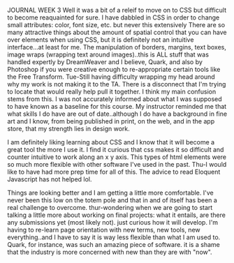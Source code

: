 JOURNAL WEEK 3 
Well it was a bit of a releif to move on to CSS but difficult to become reaquainted for sure. I have dabbled in CSS in order to change small attributes: color, font size, etc. but never this extensively
There are so many attractive things about the amount of spatial control that you can have over elements when using
CSS, but it is definitely not an intuitive interface...at least for me.
The manipulation of borders, margins, text boxes, image wraps (wrapping text around images)..this is 
ALL stuff that was handled expertly by DreamWeaver and I believe, Quark, and also by Photoshop if you were creative enough to re-appropriate certain tools like the Free Transform.
Tue-Still having difficulty wrapping my head around why my work is not making it to the TA.
There is a disconnect that I'm trying to locate that would really help pull it together.
I think my main confusion stems from this.
I was not accurately informed about what I was supposed to have known as a baseline for this course.
My instructor reminded me that what skills I do have are out of date..although I do have a background in fine art
and I know, from being published in print, on the web, and in the app store, that my strength lies in design work.

I am definitely liking learning about CSS and I know that it will become a great tool the more I use it.
I find it curious that css makes it so difficult and counter intuitive to work along an x y axis.
This types of html elements were so much more flexible with other software I've used in the past.
Thu-I would like to have had more prep time for all of this. The advice to read Eloquent Javascript has not helped lol.  

Things are looking better and I am getting a little more comfortable. I've never been this low on the totem pole and that in and of itself has been a real challenge to overcome.
thur-wondering when we are going to start talking a little more about working on final projects: what it entails, are there any submissions yet (most likely not). just curious how it will develop.
I'm having to re-learn page orientation with new terms, new tools, new everything..and I have to say it is way less flexible than what I am used to.
Quark, for instance,  was such an amazing piece of software. it is a shame that the industry is more concerned with new than they are with "now".
